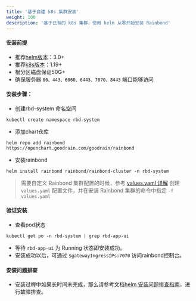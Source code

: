```yaml
---
title: '基于自建 k8s 集群安装'
weight: 100
description: '基于已有的 k8s 集群，使用 helm 从零开始安装 Rainbond'
---
```



#### 安装前提

- 推荐[helm版本](https://helm.sh/docs/intro/install/)：3.0+
- 推荐[k8s版本](https://kubernetes.io/)：1.19+
- 根分区磁盘保证50G+
- 确保服务器 `80、443、6060、6443、7070、8443` 端口能够访问

#### 安装步骤：

- 创建rbd-system 命名空间

```
kubectl create namespace rbd-system
```

- 添加chart仓库

```
helm repo add rainbond https://openchart.goodrain.com/goodrain/rainbond
```

- 安装rainbond

```
helm install rainbond rainbond/rainbond-cluster -n rbd-system
```

> 需要自定义 Rainbond 集群配置的时候，参考 [values.yaml 详解](./vaules-config/) 创建 `values.yaml` 配置文件，并在安装 Rainbond 集群的命令中指定 `-f values.yaml`

#### 验证安装

- 查看pod状态

```
kubectl get po -n rbd-system | grep rbd-app-ui
```

- 等待 ``` rbd-app-ui ``` 为 Running 状态即安装成功。
- 安装成功以后，可通过 `` $gatewayIngressIPs:7070 `` 访问rainbond控制台。

#### 安装问题排查

- 安装过程中如果长时间未完成，那么请参考文档[helm 安装问题排查指南](../install-troubleshoot/helm-install-troubleshoot/)，进行故障排查。
